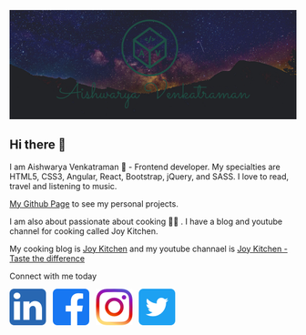 ![Aishwarya Venkatraman](https://raw.githubusercontent.com/Aishwarya-Venkatraman/Aishwarya-Venkatraman/main/github_cover.png)

## Hi there 👋

I am Aishwarya Venkatraman :woman_dancing: - Frontend developer. My specialties are HTML5, CSS3, Angular, React, Bootstrap, jQuery, and SASS. I love to read, travel and listening to music.

[My Github Page](https://aishwarya-venkatraman.github.io/) to see my personal projects.

I am also about passionate about cooking :woman_cook: . I have a blog and youtube channel for cooking called Joy Kitchen.

My cooking blog is [Joy Kitchen](http://joykitchen.in/) and my youtube channael is [Joy Kitchen - Taste the difference](https://www.youtube.com/channel/UCk9f88yZfQmmN3oUGDeH6zg)

Connect with me today

[![LinkedIn](https://raw.githubusercontent.com/Aishwarya-Venkatraman/Aishwarya-Venkatraman/main/images/linkedin.png)](https://www.linkedin.com/in/developer-aishwarya-venkatraman/) &nbsp; [![Facebook](https://raw.githubusercontent.com/Aishwarya-Venkatraman/Aishwarya-Venkatraman/main/images/facebook.png)](https://www.facebook.com/aishwarya.developer) &nbsp; [![Instagram](https://raw.githubusercontent.com/Aishwarya-Venkatraman/Aishwarya-Venkatraman/main/images/instagram.png)](https://www.instagram.com/venkatramanaishwarya/) &nbsp; [![Twitter](https://raw.githubusercontent.com/Aishwarya-Venkatraman/Aishwarya-Venkatraman/main/images/twitter.png)](https://twitter.com/imAVenkatraman)
